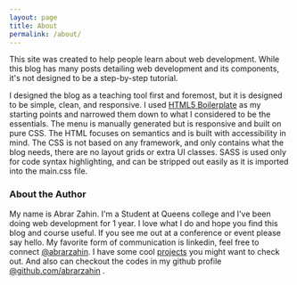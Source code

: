 ```yaml
---
layout: page
title: About
permalink: /about/
---
```


This site was created to help people learn about web development. While this blog has many posts detailing web development and its components, it's not designed to be a step-by-step tutorial. 

I designed the blog as a teaching tool first and foremost, but it is designed to be simple, clean, and responsive. I used [HTML5 Boilerplate](https://html5boilerplate.com/ "html5 boilerplate") as my starting points and narrowed them down to what I considered to be the essentials. The menu is manually generated but is responsive and built on pure CSS. The HTML focuses on semantics and is built with accessibility in mind. The CSS is not based on any framework, and only contains what the blog needs, there are no layout grids or extra UI classes. SASS is used only for code syntax highlighting, and can be stripped out easily as it is imported into the main.css file.

### About the Author

My name is Abrar Zahin. I'm a Student at Queens college and I've been doing web development for 1 year. I love what I do and hope you find this blog and course useful. If you see me out at a conference or event please say hello. My favorite form of communication is linkedin, feel free to connect [@abrarzahin](https://www.linkedin.com/in/abrar-zahin-995648152/ "my Linkedin profile").
I have some cool [projects](/projects) you might want to check out. 
And also can checkout the codes in my github profile [@github.com/abrarzahin](https://github.com/abrarzahin "my github profile") .
